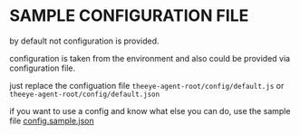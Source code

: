 # SAMPLE CONFIGURATION FILE

by default not configuration is provided.

configuration is taken from the environment and also could be provided via configuration file.

just replace the configuation file `theeye-agent-root/config/default.js` or `theeye-agent-root/config/default.json`

if you want to use a config and know what else you can do, use the sample file [config.sample.json](https://github.com/theeye-io-team/theeye-docs/blob/master/agent/config.sample.js)


